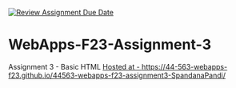 [![Review Assignment Due Date](https://classroom.github.com/assets/deadline-readme-button-24ddc0f5d75046c5622901739e7c5dd533143b0c8e959d652212380cedb1ea36.svg)](https://classroom.github.com/a/q2-Q7VCy)
# WebApps-F23-Assignment-3
Assignment 3 - Basic HTML
  <a href="">Hosted at - https://44-563-webapps-f23.github.io/44563-webapps-f23-assignment3-SpandanaPandi/</a>